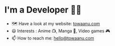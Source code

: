 <!-- ### Hi there 👋 -->

# I'm a Developer :man_technologist:

- :world_map: Have a look at my website: [towaanu.com](https://towaanu.com)
- 😃 Interests : Anime 📺, Manga 📖, Video games 🎮
- 📫 How to reach me: <hello@towaanu.com>

<!--
**towaanu/towaanu** is a ✨ _special_ ✨ repository because its `README.md` (this file) appears on your GitHub profile.

Here are some ideas to get you started:

- 🔭 I’m currently working on ...
- 🌱 I’m currently learning ...
- 👯 I’m looking to collaborate on ...
- 🤔 I’m looking for help with ...
- 💬 Ask me about ...

- 😄 Pronouns: ...
- ⚡ Fun fact: ...
-->

